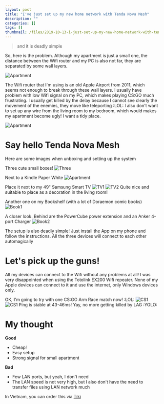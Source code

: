 ```yaml
---
layout: post
title: "I've just set up my new home network with Tenda Nova Mesh"
description: ""
categories: []
tags: []
thumbnail: /files/2019-10-13-i-just-set-up-my-new-home-network-with-tenda-nova-mesh/box.jpg
---
```


> and it is deadly simple

So, here is the problem. Although my apartment is just a small one, the distance between the Wifi
router and my PC is also not far, they are separated by some wall layers.

![Apartment](/files/2019-10-13-i-just-set-up-my-new-home-network-with-tenda-nova-mesh/room.png)

<!-- more -->

The Wifi router that I'm using is an old Apple Airport from 2011, which seems not enough to break
through these wall layers. I usually have problem with low Wifi signal on my PC, which makes playing
CS:GO much frustrating. I usually get killed by the delay because I cannot see clearly the movement of
the enemies, they move like teleporting :LOL: I also don't want to set up any wire from the living
room to my bedroom, which would makes my apartment become ugly! I want a tidy place.

![Apartment](/files/2019-10-13-i-just-set-up-my-new-home-network-with-tenda-nova-mesh/airport.jpg)

# Say hello Tenda Nova Mesh

Here are some images when unboxing and setting up the system

Three cute small boxes!
![Three](/files/2019-10-13-i-just-set-up-my-new-home-network-with-tenda-nova-mesh/three.jpg)

Next to a Kindle Paper White
![Apartment](/files/2019-10-13-i-just-set-up-my-new-home-network-with-tenda-nova-mesh/box.jpg)

Place it next to my 49" Samsung Smart TV
![TV1](/files/2019-10-13-i-just-set-up-my-new-home-network-with-tenda-nova-mesh/tv1.jpg)
![TV2](/files/2019-10-13-i-just-set-up-my-new-home-network-with-tenda-nova-mesh/tv2.jpg)
Quite nice and suitable to place as a decoration in the living room!

Another one on my Bookshelf (with a lot of Doraemon comic books)
![Book1](/files/2019-10-13-i-just-set-up-my-new-home-network-with-tenda-nova-mesh/book1.jpg)

A closer look. Behind are the PowerCube power extension and an Anker 4-port Charger
![Book2](/files/2019-10-13-i-just-set-up-my-new-home-network-with-tenda-nova-mesh/book2.jpg)

The setup is also deadly simple! Just install the App on my phone and follow the instructions. All
the three devices will connect to each other automagically

# Let's pick up the guns!

All my devices can connect to the Wifi without any problems at all! I was very disappointed when
using the Totolink EX200 Wifi repeater. None of my Apple devices can connect to it and use the
internet, only Windows devices only.

OK, I'm going to try with one CS:GO Arm Race match now! :LOL:
![CS1](/files/2019-10-13-i-just-set-up-my-new-home-network-with-tenda-nova-mesh/cs1.png)
![CS1](/files/2019-10-13-i-just-set-up-my-new-home-network-with-tenda-nova-mesh/cs2.png)
Ping is stable at 43-46ms! Yay, no more getting killed by LAG :YOLO:

# My thought

**Good**
* Cheap!
* Easy setup
* Strong signal for small apartment

**Bad**
* Few LAN ports, but yeah, I don't need
* The LAN speed is not very high, but I also don't have the need to transfer files using LAN network
  much

In Vietnam, you can order this via [Tiki](https://tiki.vn/bo-3-cai-phat-wifi-dang-luoi-mesh-tenda-nova-mw3-ac1200-hang-chinh-hang-p2784543.html?spid=4700125)

